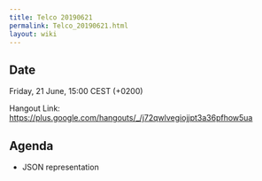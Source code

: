 ```yaml
---
title: Telco 20190621
permalink: Telco_20190621.html
layout: wiki
---
```


Date
----

Friday, 21 June, 15:00 CEST (+0200)

<!-- end of autogeneration -->

Hangout Link:
<https://plus.google.com/hangouts/_/j72qwlvegiojjpt3a36pfhow5ua>

Agenda
------

   * JSON representation
